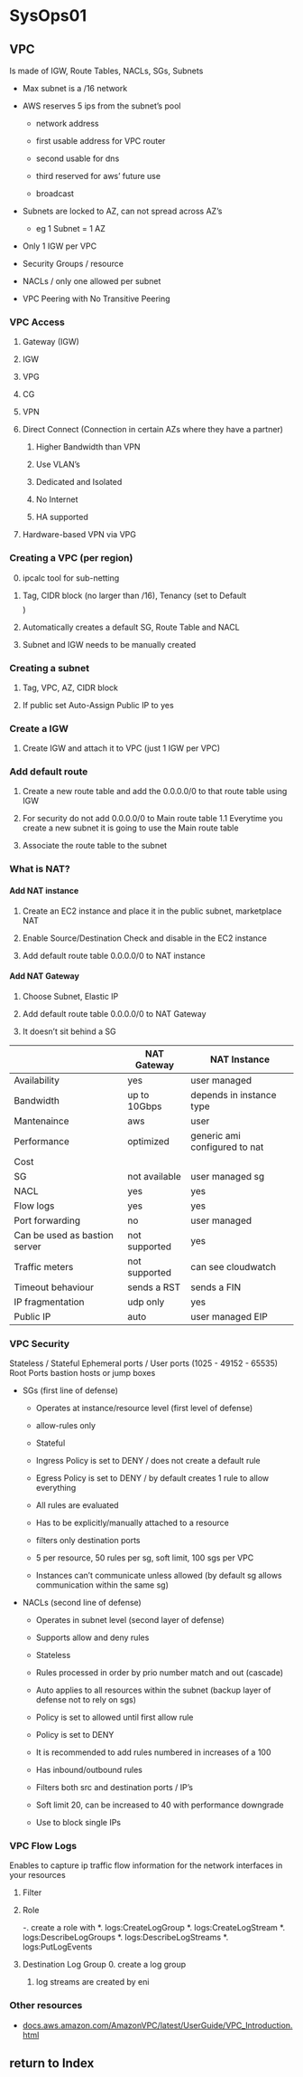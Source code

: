 # SysOps01

## VPC

Is made of IGW, Route Tables, NACLs, SGs, Subnets

- Max subnet is a /16 network

- AWS reserves 5 ips from the subnet’s pool

    - network address

    - first usable address for VPC router

    - second usable for dns

    - third reserved for aws’ future use

    - broadcast

- Subnets are locked to AZ, can not spread across AZ’s

    - eg 1 Subnet = 1 AZ

- Only 1 IGW per VPC

- Security Groups / resource

- NACLs / only one allowed per subnet

- VPC Peering with No Transitive Peering

### VPC Access

1. Gateway (IGW)

2. IGW

3. VPG

4. CG

5. VPN

6. Direct Connect (Connection in certain AZs where they have a partner)

    1. Higher Bandwidth than VPN

    2. Use VLAN’s

    3. Dedicated and Isolated

    4. No Internet

    5. HA supported

7. Hardware-based VPN via VPG

### Creating a VPC (per region)

0. ipcalc tool for sub-netting

1. Tag, CIDR block (no larger than /16), Tenancy (set to Default $$$$)

2. Automatically creates a default SG, Route Table and NACL

3. Subnet and IGW needs to be manually created

### Creating a subnet

1. Tag, VPC, AZ, CIDR block

2. If public set Auto-Assign Public IP to yes

### Create a IGW

1. Create IGW and attach it to VPC (just 1 IGW per VPC)

### Add default route

1. Create a new route table and add the 0.0.0.0/0 to that route table using IGW

2. For security do not add 0.0.0.0/0 to Main route table 1.1 Everytime you create a new subnet it is going to use the Main route table

3. Associate the route table to the subnet

### What is NAT?

#### Add NAT instance

1. Create an EC2 instance and place it in the public subnet, marketplace NAT

2. Enable Source/Destination Check and disable in the EC2 instance

3. Add default route table 0.0.0.0/0 to NAT instance

#### Add NAT Gateway

1. Choose Subnet, Elastic IP

2. Add default route table 0.0.0.0/0 to NAT Gateway

3. It doesn’t sit behind a SG

|| NAT Gateway | NAT Instance | 
|---|---|---|
| Availability | yes | user managed |
| Bandwidth | up to 10Gbps | depends in instance type |
| Mantenaince | aws | user | 
| Performance | optimized | generic ami configured to nat |
| Cost | | |
| SG | not available | user managed sg |
| NACL | yes | yes |
| Flow logs | yes | yes |
| Port forwarding | no | user managed | 
| Can be used as bastion server | not supported | yes |
| Traffic meters | not supported | can see cloudwatch |
| Timeout behaviour | sends a RST | sends a FIN | 
| IP fragmentation | udp only | yes |
| Public IP | auto | user managed EIP |

### VPC Security

Stateless / Stateful Ephemeral ports / User ports (1025 - 49152 - 65535) Root Ports bastion hosts or jump boxes

- SGs (first line of defense)

    - Operates at instance/resource level (first level of defense)

    - allow-rules only

    - Stateful

    - Ingress Policy is set to DENY / does not create a default rule

    - Egress Policy is set to DENY / by default creates 1 rule to allow everything

    - All rules are evaluated

    - Has to be explicitly/manually attached to a resource

    - filters only destination ports

    - 5 per resource, 50 rules per sg, soft limit, 100 sgs per VPC

    - Instances can’t communicate unless allowed (by default sg allows communication within the same sg)

- NACLs (second line of defense)

    - Operates in subnet level (second layer of defense)

    - Supports allow and deny rules

    - Stateless

    - Rules processed in order by prio number match and out (cascade)

    - Auto applies to all resources within the subnet (backup layer of defense not to rely on sgs)

    - Policy is set to allowed until first allow rule

    - Policy is set to DENY

    - It is recommended to add rules numbered in increases of a 100

    - Has inbound/outbound rules

    - Filters both src and destination ports / IP’s

    - Soft limit 20, can be increased to 40 with performance downgrade

    - Use to block single IPs

### VPC Flow Logs

Enables to capture ip traffic flow information for the network interfaces in your resources

1. Filter

2. Role

    -. create a role with
        *. logs:CreateLogGroup
        *. logs:CreateLogStream
        *. logs:DescribeLogGroups
        *. logs:DescribeLogStreams
        *. logs:PutLogEvents

9. Destination Log Group
    0. create a log group
    1. log streams are created by eni

### Other resources

- [docs.aws.amazon.com/AmazonVPC/latest/UserGuide/VPC_Introduction.html](http://docs.aws.amazon.com/AmazonVPC/latest/UserGuide/VPC_Introduction.html)

## return to Index
